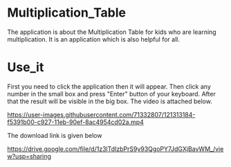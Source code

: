 # Multiplication_Table

The application is about the Multiplication Table for kids who are learning multiplication. It is an application which is also helpful for all.

# Use_it

First you need to click the application then it will appear. Then click any number in the small box and press "Enter" button of your keyboard. After 
that the result will be visible in the big box. The video is attached below.

https://user-images.githubusercontent.com/71332807/121313184-f5391b00-c927-11eb-90ef-8ac4954cd02a.mp4

The download link is given below

https://drive.google.com/file/d/1z3lTdIzbPrS9y93QgoPY7JdGXjBavWM_/view?usp=sharing
